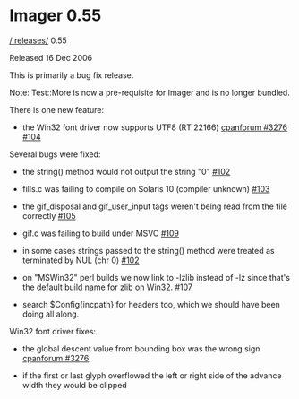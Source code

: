 # Imager 0.55

[ / ](..) [releases/](./) 0.55

Released 16 Dec 2006

This is primarily a bug fix release.

Note: Test::More is now a pre-requisite for Imager and is no longer bundled.

There is one new feature:

 - the Win32 font driver now supports UTF8 (RT 22166) [cpanforum #3276](https://web.archive.org/web/20120629235801/http://www.cpanforum.com/threads/3276) [#104](https://github.com/tonycoz/imager/issues/104)

Several bugs were fixed:

 - the string() method would not output the string "0" [#102](https://github.com/tonycoz/imager/issues/102)

 - fills.c was failing to compile on Solaris 10 (compiler unknown) [#103](https://github.com/tonycoz/imager/issues/103)

 - the gif_disposal and gif_user_input tags weren't being read from the file correctly [#105](https://github.com/tonycoz/imager/issues/105)

 - gif.c was failing to build under MSVC [#109](https://github.com/tonycoz/imager/issues/109)

 - in some cases strings passed to the string() method were treated as terminated by NUL (chr 0) [#102](https://github.com/tonycoz/imager/issues/102)

 - on "MSWin32" perl builds we now link to -lzlib instead of -lz since that's the default build name for zlib on Win32. [#107](https://github.com/tonycoz/imager/issues/107)

 - search $Config{incpath} for headers too, which we should have been doing all along.

Win32 font driver fixes:

 - the global descent value from bounding box was the wrong sign [cpanforum #3276](https://web.archive.org/web/20120629235801/http://www.cpanforum.com/threads/3276)

 - if the first or last glyph overflowed the left or right side of the advance width they would be clipped